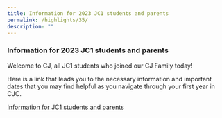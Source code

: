 ```yaml
---
title: Information for 2023 JC1 students and parents
permalink: /highlights/35/
description: ""
---
```

### **Information for 2023 JC1 students and parents**
Welcome to CJ, all JC1 students who joined our CJ Family today!  
  
Here is a link that leads you to the necessary information and important dates that you may find helpful as you navigate through your first year in CJC.

[Information for JC1 students and parents](/admission/info-for-jc1-students-and-parents/principals-welcome-message/)